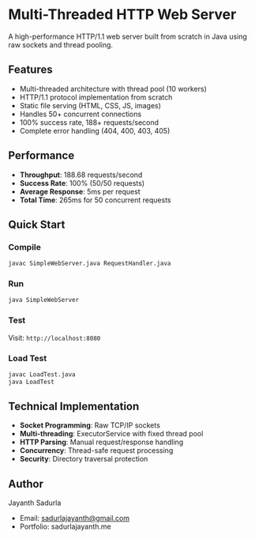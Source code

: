 # Multi-Threaded HTTP Web Server

A high-performance HTTP/1.1 web server built from scratch in Java using raw sockets and thread pooling.

## Features

- Multi-threaded architecture with thread pool (10 workers)
- HTTP/1.1 protocol implementation from scratch
- Static file serving (HTML, CSS, JS, images)
- Handles 50+ concurrent connections
- 100% success rate, 188+ requests/second
- Complete error handling (404, 400, 403, 405)

## Performance

- **Throughput**: 188.68 requests/second
- **Success Rate**: 100% (50/50 requests)
- **Average Response**: 5ms per request
- **Total Time**: 265ms for 50 concurrent requests

## Quick Start

### Compile
```bash
javac SimpleWebServer.java RequestHandler.java
```

### Run
```bash
java SimpleWebServer
```

### Test
Visit: `http://localhost:8080`

### Load Test
```bash
javac LoadTest.java
java LoadTest
```

## Technical Implementation

- **Socket Programming**: Raw TCP/IP sockets
- **Multi-threading**: ExecutorService with fixed thread pool
- **HTTP Parsing**: Manual request/response handling
- **Concurrency**: Thread-safe request processing
- **Security**: Directory traversal protection

## Author

Jayanth Sadurla
- Email: sadurlajayanth@gmail.com
- Portfolio: sadurlajayanth.me
